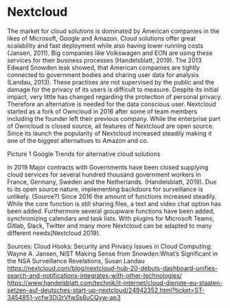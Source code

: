 # Nextcloud

The market for cloud solutions is dominated by American companies in the likes of Microsoft, Google and Amazon. Cloud solutions offer great scalability and fast deployment while also having lower running costs (Jansen, 2011). Big companies like Volkswagen and EON are using these services for their business processes (Handelsblatt, 2019).
The 2013 Edward Snowden leak showed, that American companies are tightly connected to government bodies and sharing user data for analysis (Landau, 2013). These practises are not supervised by the public and the damage for the privacy of its users is difficult to measure. Despite its initial impact, very little has changed regarding the protection of personal privacy. Therefore an alternative is needed for the data conscious user.
Nextcloud started as a fork of Owncloud in 2016 after some of team members including the founder left their previous company. While the enterprise part of Owncloud is closed source, all features of Nextcloud are open source. Since its launch the popularity of Nextcloud increased steadily making it one of the biggest alternatives to Amazon and co.

Picture 1 Google Trends for alternative cloud solutions

In 2019 Major contracts with Governments have been closed supplying cloud services for several hundred thousand government workers in France, Germany, Sweden and the Netherlands. (Handelsblatt, 2019). Due to its open source nature, implementing backdoors for surveillance is unlikely. (Source?)
Since 2016 the amount of functions increased steadily. While the core function is still sharing files, a text and video chat option has been added. Furthermore several groupware functions have been added, synchronizing calendars and task lists. With plugins for Microsoft Teams, Gitlab, Slack, Twitter and many more Nextcloud can be adapted to many different needs(Nextcloud 2019).

Sources:
Cloud Hooks: Security and Privacy Issues in Cloud Computing; Wayne A. Jansen, NIST
Making Sense from Snowden:What’s Significant in the NSA Surveillance Revelations, Susan Landau
https://nextcloud.com/blog/nextcloud-hub-20-debuts-dashboard-unifies-search-and-notifications-integrates-with-other-technologies/
https://www.handelsblatt.com/technik/it-internet/cloud-dienste-eu-staaten-setzen-auf-deutsches-start-up-nextcloud/24942352.html?ticket=ST-3454851-vcfw3Di2rVfwSs6uCQyw-ap3
